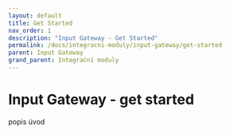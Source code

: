 ```yaml
---
layout: default
title: Get Started
nav_order: 1
description: "Input Gateway - Get Started"
permalink: /docs/integracni-moduly/input-gateway/get-started
parent: Input Gateway
grand_parent: Integrační moduly
---
```


# Input Gateway - get started

popis úvod
